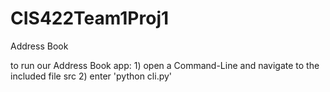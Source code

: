 CIS422Team1Proj1
================

Address Book

to run our Address Book app:
	1) open a Command-Line and navigate to the included file src
	2) enter 'python cli.py'